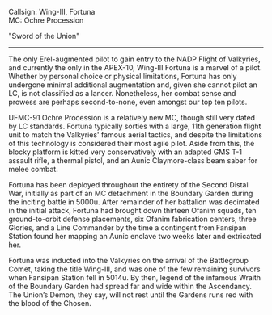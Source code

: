 
Callsign: Wing-III, Fortuna<br>MC: Ochre Procession

"Sword of the Union"

---

The only Erel-augmented pilot to gain entry to the NADP Flight of Valkyries, and currently the only in the APEX-10, Wing-III Fortuna is a marvel of a pilot. Whether by personal choice or physical limitations, Fortuna has only undergone minimal additional augmentation and, given she cannot pilot an LC, is not classified as a lancer. Nonetheless, her combat sense and prowess are perhaps second-to-none, even amongst our top ten pilots. 

UFMC-91 Ochre Procession is a relatively new MC, though still very dated by LC standards. Fortuna typically sorties with a large, 11th generation flight unit to match the Valkyries' famous aerial tactics, and despite the limitations of this technology is considered their most agile pilot. Aside from this, the blocky platform is kitted very conservatively with an adapted GMS T-1 assault rifle, a thermal pistol, and an Aunic Claymore-class beam saber for melee combat. 

Fortuna has been deployed throughout the entirety of the Second Distal War, initially as part of an MC detachment in the Boundary Garden during the inciting battle in 5000u. After remainder of her battalion was decimated in the initial attack, Fortuna had brought down thirteen Ofanim squads, ten ground-to-orbit defense placements, six Ofanim fabrication centers, three Glories, and a Line Commander by the time a contingent from Fansipan Station found her mapping an Aunic enclave two weeks later and extricated her.  

Fortuna was inducted into the Valkyries on the arrival of the Battlegroup Comet, taking the title Wing-III, and was one of the few remaining survivors when Fansipan Station fell in 5014u. By then, legend of the infamous Wraith of the Boundary Garden had spread far and wide within the Ascendancy. The Union’s Demon, they say, will not rest until the Gardens runs red with the blood of the Chosen.